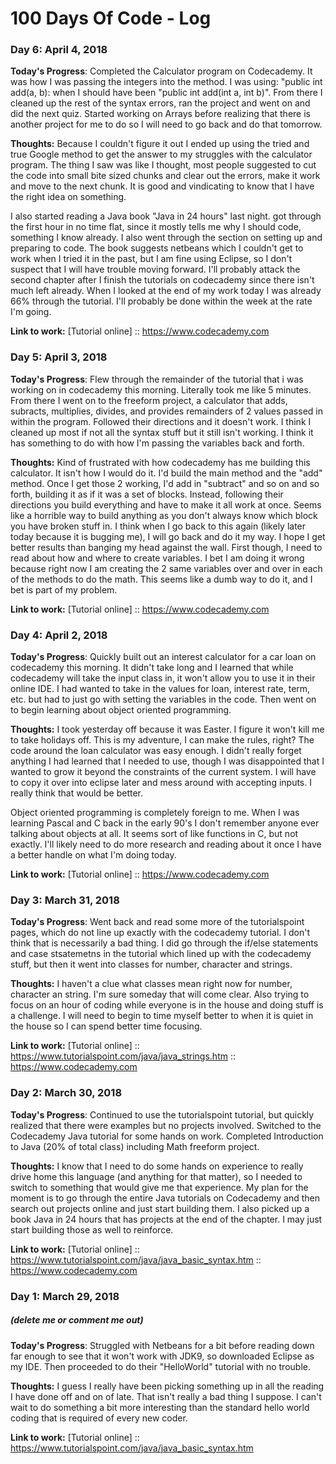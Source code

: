 # 100 Days Of Code - Log

### Day 6: April 4, 2018

**Today's Progress**: Completed the Calculator program on Codecademy. It was how I was passing the integers into the method. I was using: "public int add(a, b): when I should have been "public int add(int a, int b)". From there I cleaned up the rest of the syntax errors, ran the project and went on and did the next quiz. Started working on Arrays before realizing that there is another project for me to do so I will need to go back and do that tomorrow.

**Thoughts:** Because I couldn't figure it out I ended up using the tried and true Google method to get the answer to my struggles with the calculator program. The thing I saw was like I thought, most people suggested to cut the code into small bite sized chunks and clear out the errors, make it work and move to the next chunk. It is good and vindicating to know that I have the right idea on something.

I also started reading a Java book "Java in 24 hours" last night. got through the first hour in no time flat, since it mostly tells me why I should code, something I know already. I also went through the section on setting up and preparing to code. The book suggests netbeans which I couldn't get to work when I tried it in the past, but I am fine using Eclipse, so I don't suspect that I will have trouble moving forward. I'll probably attack the second chapter after I finish the tutorials on codecademy since there isn't much left already. When I looked at the end of my work today I was already 66% through the tutorial. I'll probably be done within the week at the rate I'm going.

**Link to work:** [Tutorial online]  :: https://www.codecademy.com

### Day 5: April 3, 2018

**Today's Progress**: Flew through the remainder of the tutorial that i was working on in codecademy this morning. Literally took me like 5 minutes. From there I went on to the freeform project, a calculator that adds, subracts, multiplies, divides, and provides remainders of 2 values passed in within the program. Followed their directions and it doesn't work. I think I cleaned up most if not all the syntax stuff but it still isn't working. I think it has something to do with how I'm passing the variables back and forth.  

**Thoughts:** Kind of frustrated with how codecademy has me building this calculator. It isn't how I would do it. I'd build the main method and the "add" method. Once I get those 2 working, I'd add in "subtract" and so on and so forth, building it as if it was a set of blocks. Instead, following their directions you build everything and have to make it all work at once. Seems like a horrible way to build anything as you don't always know which block you have broken stuff in. I think when I go back to this again (likely later today because it is bugging me), I will go back and do it my way. I hope I get better results than banging my head against the wall. First though, I need to read about how and where to create variables. I bet I am doing it wrong because right now I am creating the 2 same variables over and over in each of the methods to do the math. This seems like a dumb way to do it, and I bet is part of my problem.

**Link to work:** [Tutorial online]  :: https://www.codecademy.com


### Day 4: April 2, 2018

**Today's Progress**: Quickly built out an interest calculator for a car loan on codecademy this morning. It didn't take long and I learned that while codecademy will take the input class in, it won't allow you to use it in their online IDE. I had wanted to take in the values for loan, interest rate, term, etc. but had to just go with setting the variables in the code. Then went on to begin learning about object oriented programming. 

**Thoughts:** I took yesterday off because it was Easter. I figure it won't kill me to take holidays off. This is my adventure, I can make the rules, right? The code around the loan calculator was easy enough. I didn't really forget anything I had learned that I needed to use, though I was disappointed that I wanted to grow it beyond the constraints of the current system. I will have to copy it over into eclipse later and mess around with accepting inputs. I really think that would be better.

Object oriented programming is completely foreign to me. When I was learning Pascal and C back in the early 90's I don't remember anyone ever talking about objects at all. It seems sort of like functions in C, but not exactly. I'll likely need to do more research and reading about it once I have a better handle on what I'm doing today.

**Link to work:** [Tutorial online]  :: https://www.codecademy.com

### Day 3: March 31, 2018

**Today's Progress**: Went back and read some more of the tutorialspoint pages, which do not line up exactly with the codecademy tutorial. I don't think that is necessarily a bad thing. I did go through the if/else statements and case stsatemetns in the tutorial which lined up with the codecademy stuff, but then it went into classes for number, character and strings. 

**Thoughts:** I haven't a clue what classes mean right now for number, character an string. I'm sure someday that will come clear. Also trying to focus on an hour of coding while everyone is in the house and doing stuff is a challenge. I will need to begin to time myself better to when it is quiet in the house so I can spend better time focusing.

**Link to work:** [Tutorial online]  :: https://www.tutorialspoint.com/java/java_strings.htm
                                     :: https://www.codecademy.com
                                     
### Day 2: March 30, 2018

**Today's Progress**: Continued to use the tutorialspoint tutorial, but quickly realized that there were examples but no projects involved. Switched to the Codecademy Java tutorial for some hands on work. Completed Introduction to Java (20% of total class) including Math freeform project.

**Thoughts:** I know that I need to do some hands on experience to really drive home this language (and anything for that matter), so I needed to switch to something that would give me that experience. My plan for the moment is to go through the entire Java tutorials on Codecademy and then search out projects online and just start building them. I also picked up a book Java in 24 hours that has projects at the end of the chapter. I may just start building those as well to reinforce.

**Link to work:** [Tutorial online]  :: https://www.tutorialspoint.com/java/java_basic_syntax.htm
                                     :: https://www.codecademy.com

### Day 1: March 29, 2018
##### (delete me or comment me out)

**Today's Progress**: Struggled with Netbeans for a bit before reading down far enough to see that it won't work with JDK9, so downloaded Eclipse as my IDE. Then proceeded to do their "HelloWorld" tutorial with no trouble.

**Thoughts:** I guess I really have been picking something up in all the reading I have done off and on of late. That isn't really a bad thing I suppose. I can't wait to do something a bit more interesting than the standard hello world coding that is required of every new coder.

**Link to work:** [Tutorial online]  :: https://www.tutorialspoint.com/java/java_basic_syntax.htm

